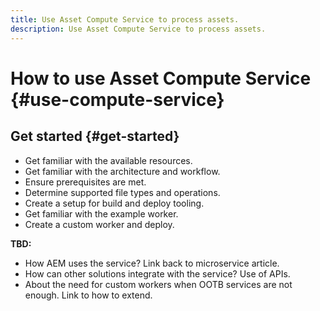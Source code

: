 ```yaml
---
title: Use Asset Compute Service to process assets.
description: Use Asset Compute Service to process assets.
---
```


# How to use Asset Compute Service {#use-compute-service}

## Get started {#get-started}

* Get familiar with the available resources.
* Get familiar with the architecture and workflow.
* Ensure prerequisites are met.
* Determine supported file types and operations.
* Create a setup for build and deploy tooling.
* Get familiar with the example worker.
* Create a custom worker and deploy.

**TBD:**

* How AEM uses the service? Link back to microservice article.
* How can other solutions integrate with the service? Use of APIs.
* About the need for custom workers when OOTB services are not enough. Link to how to extend.
